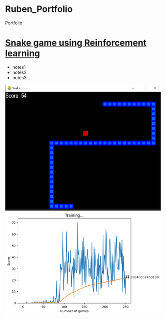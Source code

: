 # Ruben_Portfolio
Portfolio

# [Snake game using Reinforcement learning](https://github.com/rubenhed/Python/tree/main/Snake_RL)
* notes1
* notes2
* notes3...

![](https://github.com/rubenhed/Python/blob/main/Snake_RL/images/game.png)
![](https://github.com/rubenhed/Python/blob/main/Snake_RL/images/stats.png)
